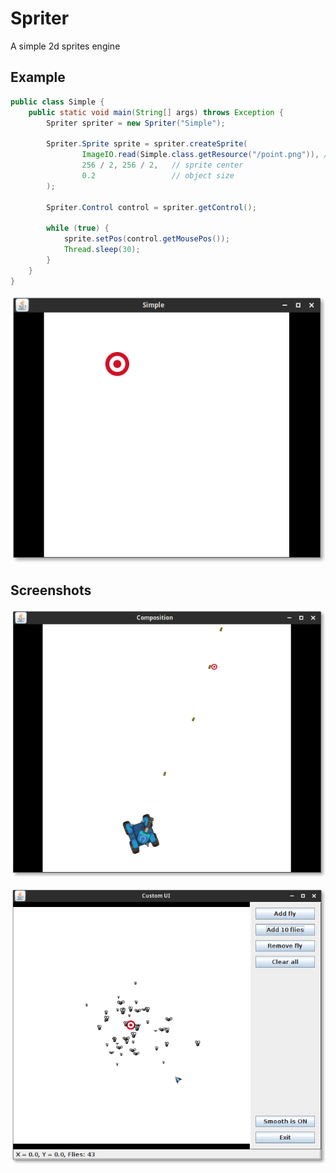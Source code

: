 # Spriter
A simple 2d sprites engine

## Example
```java
public class Simple {
    public static void main(String[] args) throws Exception {
        Spriter spriter = new Spriter("Simple");

        Spriter.Sprite sprite = spriter.createSprite(
                ImageIO.read(Simple.class.getResource("/point.png")), // load image
                256 / 2, 256 / 2,   // sprite center
                0.2                 // object size
        );

        Spriter.Control control = spriter.getControl();

        while (true) {
            sprite.setPos(control.getMousePos());
            Thread.sleep(30);
        }
    }
}
```
![CustomUI](/spriter-simple.png)

## Screenshots

![CustomUI](/spriter-composition.png)

![CustomUI](/spriter-customui.png)

